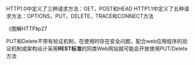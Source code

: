 HTTP1.0中定义了三种请求方法：GET，POST和HEAD
HTTP1.1中定义了五种请求方法：OPTIONS，PUT，DELETE，TRACE和CONNECT方法

《图解HTTP》p27

PUT和Delete不带有验证机制，在使用时存在安全问题，配合web应用程序的验证机制或架构设计采用**REST标准**的同类Web网站就可能会开放使用PUT/Delete方法